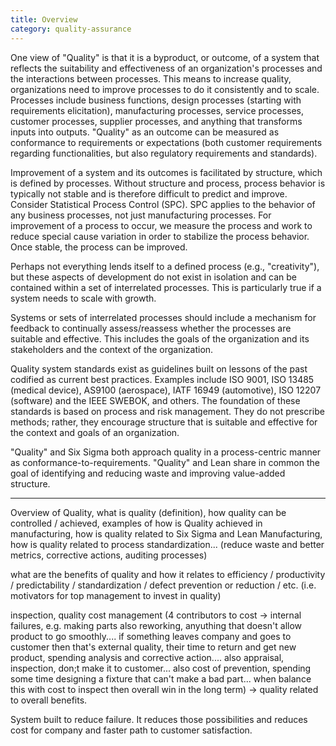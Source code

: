 ```yaml
---
title: Overview
category: quality-assurance
---
```


One view of "Quality" is that it is a byproduct, or outcome, of a system that reflects the suitability and effectiveness of an organization's processes and the interactions between processes. This means to increase quality, organizations need to improve processes to do it consistently and to scale. Processes include business functions, design processes (starting with requirements elicitation), manufacturing processes, service processes, customer processes, supplier processes, and anything that transforms inputs into outputs.  "Quality" as an outcome can be measured as conformance to requirements or expectations (both customer requirements regarding functionalities, but also regulatory requirements and standards). 

Improvement of a system and its outcomes is facilitated by structure, which is defined by processes.  Without structure and process, process behavior is typically not stable and is therefore difficult to predict and improve.  Consider Statistical Process Control (SPC).  SPC applies to the behavior of any business processes, not just manufacturing processes.  For improvement of a process to occur, we measure the process and work to reduce special cause variation in order to stabilize the process behavior.  Once stable, the process can be improved.  

Perhaps not everything lends itself to a defined process (e.g., "creativity"), but these aspects of development do not exist in isolation and can be contained within a set of interrelated processes. This is particularly true if a system needs to scale with growth.

Systems or sets of interrelated processes should include a mechanism for feedback to continually assess/reassess whether the processes are suitable and effective.  This includes the goals of the organization and its stakeholders and the context of the organization. 

Quality system standards exist as guidelines built on lessons of the past codified as current best practices.  Examples include ISO 9001, ISO 13485 (medical device), AS9100 (aerospace), IATF 16949 (automotive), ISO 12207 (software) and the IEEE SWEBOK, and others. The foundation of these standards is based on process and risk management.  They do not prescribe methods; rather, they encourage structure that is suitable and effective for the context and goals of an organization.

"Quality" and Six Sigma both approach quality in a process-centric manner as conformance-to-requirements.
"Quality" and Lean share in common the goal of identifying and reducing waste and improving value-added structure. 

-----------------------------------------------

Overview of Quality, what is quality (definition), how quality can be controlled / achieved, examples of how is Quality achieved in manufacturing, how is quality related to Six Sigma and Lean Manufacturing, how is quality related to process standardization... (reduce waste and better metrics, corrective actions, auditing processes)

what are the benefits of quality and how it relates to efficiency / productivity / predictability / standardization / defect prevention or reduction / etc. (i.e. motivators for top management to invest in quality)

inspection, quality cost management (4 contributors to cost -> internal failures, e.g. making parts also reworking, anyuthing that doesn't allow product to go smoothly.... if something leaves company and goes to customer then that's external quality, their time to return and get new product, spending analysis and corrective action.... also appraisal, inspection, don;t make it to customer... also cost of prevention, spending some time designing a fixture that can't make a bad part... when balance this with cost to inspect then overall win in the long term) -> quality related to overall benefits. 

System built to reduce failure. It reduces those possibilities and reduces cost for company and faster path to customer satisfaction. 
